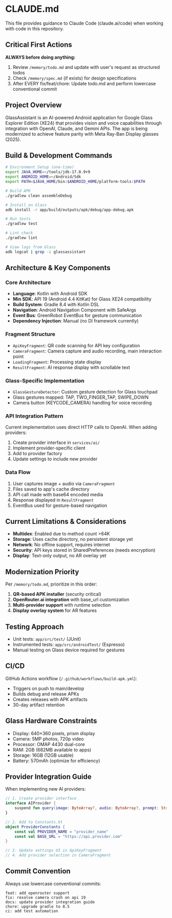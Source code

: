 # CLAUDE.md

This file provides guidance to Claude Code (claude.ai/code) when working with code in this repository.

## Critical First Actions

**ALWAYS before doing anything:**
1. Review `/memory/todo.md` and update with user's request as structured todos
2. Check `/memory/spec.md` (if exists) for design specifications
3. After EVERY fix/feat/chore: Update todo.md and perform lowercase conventional commit

## Project Overview

GlassAssistant is an AI-powered Android application for Google Glass Explorer Edition (XE24) that provides vision and voice capabilities through integration with OpenAI, Claude, and Gemini APIs. The app is being modernized to achieve feature parity with Meta Ray-Ban Display glasses (2025).

## Build & Development Commands

```bash
# Environment Setup (one-time)
export JAVA_HOME=~/tools/jdk-17.0.9+9
export ANDROID_HOME=~/Android/Sdk
export PATH=$JAVA_HOME/bin:$ANDROID_HOME/platform-tools:$PATH

# Build APK
./gradlew clean assembleDebug

# Install on Glass
adb install -r app/build/outputs/apk/debug/app-debug.apk

# Run tests
./gradlew test

# Lint check
./gradlew lint

# View logs from Glass
adb logcat | grep -i glassassistant
```

## Architecture & Key Components

### Core Architecture
- **Language**: Kotlin with Android SDK
- **Min SDK**: API 19 (Android 4.4 KitKat) for Glass XE24 compatibility
- **Build System**: Gradle 8.4 with Kotlin DSL
- **Navigation**: Android Navigation Component with SafeArgs
- **Event Bus**: GreenRobot EventBus for gesture communication
- **Dependency Injection**: Manual (no DI framework currently)

### Fragment Structure
- `ApiKeyFragment`: QR code scanning for API key configuration
- `CameraFragment`: Camera capture and audio recording, main interaction point
- `LoadingFragment`: Processing state display
- `ResultFragment`: AI response display with scrollable text

### Glass-Specific Implementation
- `GlassGestureDetector`: Custom gesture detection for Glass touchpad
- Glass gestures mapped: TAP, TWO_FINGER_TAP, SWIPE_DOWN
- Camera button (KEYCODE_CAMERA) handling for voice recording

### API Integration Pattern
Current implementation uses direct HTTP calls to OpenAI. When adding providers:
1. Create provider interface in `services/ai/`
2. Implement provider-specific client
3. Add to provider factory
4. Update settings to include new provider

### Data Flow
1. User captures image + audio via `CameraFragment`
2. Files saved to app's cache directory
3. API call made with base64 encoded media
4. Response displayed in `ResultFragment`
5. EventBus used for gesture-based navigation

## Current Limitations & Considerations

- **Multidex**: Enabled due to method count >64K
- **Storage**: Uses cache directory, no persistent storage yet
- **Network**: No offline support, requires internet
- **Security**: API keys stored in SharedPreferences (needs encryption)
- **Display**: Text-only output, no AR overlay yet

## Modernization Priority

Per `/memory/todo.md`, prioritize in this order:
1. **QR-based APK installer** (security critical)
2. **OpenRouter.ai integration** with base_url customization
3. **Multi-provider support** with runtime selection
4. **Display overlay system** for AR features

## Testing Approach

- Unit tests: `app/src/test/` (JUnit)
- Instrumented tests: `app/src/androidTest/` (Espresso)
- Manual testing on Glass device required for gestures

## CI/CD

GitHub Actions workflow (`/.github/workflows/build-apk.yml`):
- Triggers on push to main/develop
- Builds debug and release APKs
- Creates releases with APK artifacts
- 30-day artifact retention

## Glass Hardware Constraints

- Display: 640×360 pixels, prism display
- Camera: 5MP photos, 720p video
- Processor: OMAP 4430 dual-core
- RAM: 2GB (682MB available to apps)
- Storage: 16GB (12GB usable)
- Battery: 570mAh (optimize for efficiency)

## Provider Integration Guide

When implementing new AI providers:
```kotlin
// 1. Create provider interface
interface AIProvider {
    suspend fun query(image: ByteArray?, audio: ByteArray?, prompt: String): Response
}

// 2. Add to Constants.kt
object ProviderConstants {
    const val PROVIDER_NAME = "provider_name"
    const val BASE_URL = "https://api.provider.com"
}

// 3. Update settings UI in ApiKeyFragment
// 4. Add provider selection in CameraFragment
```

## Commit Convention

Always use lowercase conventional commits:
```
feat: add openrouter support
fix: resolve camera crash on api 19
docs: update provider integration guide
chore: upgrade gradle to 8.5
ci: add test automation
```